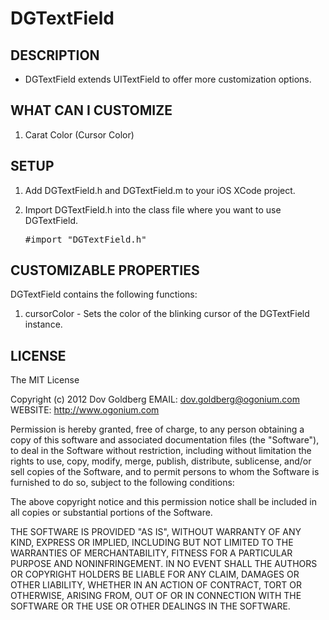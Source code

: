 DGTextField
===================


## DESCRIPTION ##

* DGTextField extends UITextField to offer more customization options.

## WHAT CAN I CUSTOMIZE ##

1. Carat Color (Cursor Color)  

## SETUP ##

1. Add DGTextField.h and DGTextField.m to your iOS XCode project.
2. Import DGTextField.h into the class file where you want to use DGTextField.

    <pre>#import "DGTextField.h"</pre>


## CUSTOMIZABLE PROPERTIES ##

DGTextField contains the following functions:

1. cursorColor - Sets the color of the blinking cursor of the DGTextField instance.


## LICENSE ##

The MIT License

Copyright (c) 2012 Dov Goldberg
EMAIL: dov.goldberg@ogonium.com   
WEBSITE: http://www.ogonium.com

Permission is hereby granted, free of charge, to any person obtaining a copy of this software and associated documentation files (the "Software"), to deal in the Software without restriction, including without limitation the rights to use, copy, modify, merge, publish, distribute, sublicense, and/or sell copies of the Software, and to permit persons to whom the Software is furnished to do so, subject to the following conditions:

The above copyright notice and this permission notice shall be included in all copies or substantial portions of the Software.

THE SOFTWARE IS PROVIDED "AS IS", WITHOUT WARRANTY OF ANY KIND, EXPRESS OR IMPLIED, INCLUDING BUT NOT LIMITED TO THE WARRANTIES OF MERCHANTABILITY, FITNESS FOR A PARTICULAR PURPOSE AND NONINFRINGEMENT. IN NO EVENT SHALL THE AUTHORS OR COPYRIGHT HOLDERS BE LIABLE FOR ANY CLAIM, DAMAGES OR OTHER LIABILITY, WHETHER IN AN ACTION OF CONTRACT, TORT OR OTHERWISE, ARISING FROM, OUT OF OR IN CONNECTION WITH THE SOFTWARE OR THE USE OR OTHER DEALINGS IN THE SOFTWARE.
